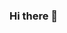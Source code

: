 ### Hi there 👋

<!--### Hi there, I'm Sadab - aka [LazzyGeek][K1Track.com] 👋

## I'm a Developer, Student & do Network related stuff!!

- 🌱 I’m currently learning everything 🤣
- 👯 I’m looking to collaborate with other content creators
- 🥅 2021 Goals: Contribute more to Open Source projects
- ⚡ Fun fact: I love to play computergames (Splitgate, Valorant etc.)

<br />
<br />
[![LazzyGeek's GitHub stats](https://github-readme-stats.vercel.app/api?username=LazzyGeek)](https://github.com/LazzyGeek/github-readme-stats)
